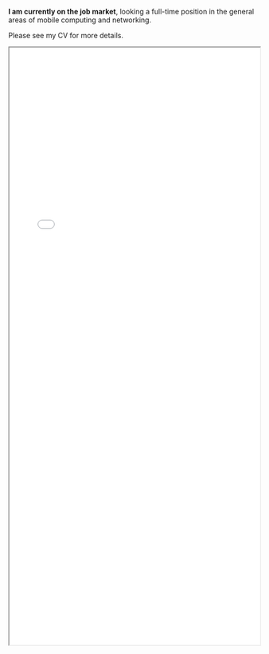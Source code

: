 <!--
.. title: Curriculum Vitae - Danh Nguyen
.. slug: cv
.. date: 2017-01-09 00:50:29 UTC-05:00
.. tags: 
.. category: 
.. link: 
.. description: 
.. type: text
-->

**I am currently on the job market**, looking a full-time position
in the general areas of mobile computing and networking.
<!-- -->
Please see my CV for more details.

<iframe src="/pdfs/Danh_Nguyen_resume_07_2022.pdf" width="100%" height="1200em"></iframe>
